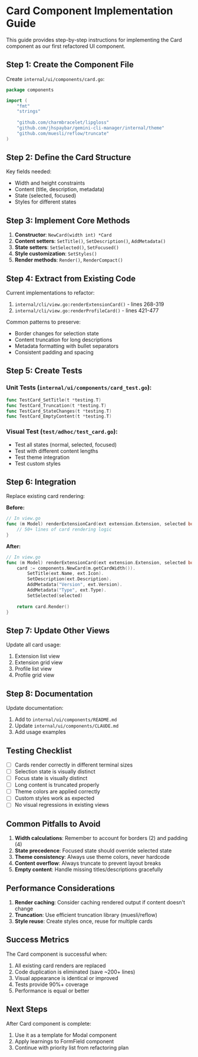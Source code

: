 # Card Component Implementation Guide

This guide provides step-by-step instructions for implementing the Card component as our first refactored UI component.

## Step 1: Create the Component File

Create `internal/ui/components/card.go`:

```go
package components

import (
    "fmt"
    "strings"
    
    "github.com/charmbracelet/lipgloss"
    "github.com/jhspaybar/gemini-cli-manager/internal/theme"
    "github.com/muesli/reflow/truncate"
)
```

## Step 2: Define the Card Structure

Key fields needed:
- Width and height constraints
- Content (title, description, metadata)
- State (selected, focused)
- Styles for different states

## Step 3: Implement Core Methods

1. **Constructor**: `NewCard(width int) *Card`
2. **Content setters**: `SetTitle()`, `SetDescription()`, `AddMetadata()`
3. **State setters**: `SetSelected()`, `SetFocused()`
4. **Style customization**: `SetStyles()`
5. **Render methods**: `Render()`, `RenderCompact()`

## Step 4: Extract from Existing Code

Current implementations to refactor:
1. `internal/cli/view.go:renderExtensionCard()` - lines 268-319
2. `internal/cli/view.go:renderProfileCard()` - lines 421-477

Common patterns to preserve:
- Border changes for selection state
- Content truncation for long descriptions
- Metadata formatting with bullet separators
- Consistent padding and spacing

## Step 5: Create Tests

### Unit Tests (`internal/ui/components/card_test.go`):
```go
func TestCard_SetTitle(t *testing.T)
func TestCard_Truncation(t *testing.T)
func TestCard_StateChanges(t *testing.T)
func TestCard_EmptyContent(t *testing.T)
```

### Visual Test (`test/adhoc/test_card.go`):
- Test all states (normal, selected, focused)
- Test with different content lengths
- Test theme integration
- Test custom styles

## Step 6: Integration

Replace existing card rendering:

**Before:**
```go
// In view.go
func (m Model) renderExtensionCard(ext extension.Extension, selected bool) string {
    // 50+ lines of card rendering logic
}
```

**After:**
```go
// In view.go
func (m Model) renderExtensionCard(ext extension.Extension, selected bool) string {
    card := components.NewCard(m.getCardWidth()).
        SetTitle(ext.Name, ext.Icon).
        SetDescription(ext.Description).
        AddMetadata("Version", ext.Version).
        AddMetadata("Type", ext.Type).
        SetSelected(selected)
    
    return card.Render()
}
```

## Step 7: Update Other Views

Update all card usage:
1. Extension list view
2. Extension grid view
3. Profile list view
4. Profile grid view

## Step 8: Documentation

Update documentation:
1. Add to `internal/ui/components/README.md`
2. Update `internal/ui/components/CLAUDE.md`
3. Add usage examples

## Testing Checklist

- [ ] Cards render correctly in different terminal sizes
- [ ] Selection state is visually distinct
- [ ] Focus state is visually distinct
- [ ] Long content is truncated properly
- [ ] Theme colors are applied correctly
- [ ] Custom styles work as expected
- [ ] No visual regressions in existing views

## Common Pitfalls to Avoid

1. **Width calculations**: Remember to account for borders (2) and padding (4)
2. **State precedence**: Focused state should override selected state
3. **Theme consistency**: Always use theme colors, never hardcode
4. **Content overflow**: Always truncate to prevent layout breaks
5. **Empty content**: Handle missing titles/descriptions gracefully

## Performance Considerations

1. **Render caching**: Consider caching rendered output if content doesn't change
2. **Truncation**: Use efficient truncation library (muesli/reflow)
3. **Style reuse**: Create styles once, reuse for multiple cards

## Success Metrics

The Card component is successful when:
1. All existing card renders are replaced
2. Code duplication is eliminated (save ~200+ lines)
3. Visual appearance is identical or improved
4. Tests provide 90%+ coverage
5. Performance is equal or better

## Next Steps

After Card component is complete:
1. Use it as a template for Modal component
2. Apply learnings to FormField component
3. Continue with priority list from refactoring plan